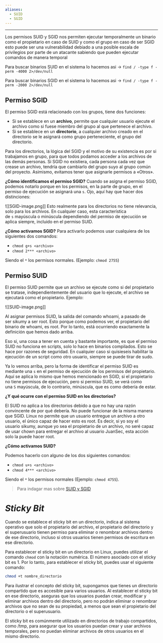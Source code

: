 ```yaml
---
aliases:
  - SUID
  - SGID
---
```

---
Los permisos SUID y SGID nos permiten ejecutar temporalmente un binario como el propietario en caso de SUID y como el grupo en caso de ser SGID esto puede ser una vulnerabilidad debiado a una posible escala de privilegios por parte de un atacante sabiendo que pueden ejecutar comandos de manera temporal 

Para buscar binarios SUID en el sistema lo hacemos asi -> `find / -type f -perm -4000 2>/dev/null`

Para buscar binarios SGID en el sistema lo hacemos asi -> `find / -type f -perm -2000 2>/dev/null`
## Permiso SGID
El permiso SGID está relacionado con los grupos, tiene dos funciones:

- Si se establece en un **archivo**, permite que cualquier usuario ejecute el archivo como si fuese miembro del grupo al que pertenece el archivo.
- Si se establece en un **directorio**, a cualquier archivo creado en el directorio se le asignará como grupo perteneciente, el grupo del directorio.

Para los directorios, la lógica del SGID y el motivo de su existencia es por si trabajamos en grupo, para que todos podamos acceder a los archivos de las demás personas. Si SGID no existiera, cada persona cada vez que crease un archivo, tendría que cambiarlo del grupo suyo al grupo común del proyecto. Asimismo, evitamos tener que asignarle permisos a «Otros».

**¿Cómo identificamos el permiso SGID?**
Cuando se asigna el permiso SGID, podemos notarlo porque en los permisos, en la parte de grupo, en el permiso de ejecución se asignará una `s`. Ojo, aquí hay que hacer dos distinciones:

![[SGID-image.png]]
Esto realmente para los directorios no tiene relevancia, solo para los archivos. En cualquier caso, esta característica de `s` mayúscula o minúscula dependiendo del permiso de ejecución se aplica siempre, incluido en el permiso SUID.

**¿Cómo activamos SGID?**
Para activarlo podemos usar cualquiera de los siguientes dos comandos:

- `chmod g+s <archivo>`
- `chmod 2*** <archivo>`

Siendo el `*` los permisos normales. (Ejemplo: `chmod 2755`)

## Permiso SUID

El permiso SUID permite que un archivo se ejecute como si del propietario se tratase, independientemente del usuario que lo ejecute, el archivo se ejecutará como el propietario. Ejemplo:

![[SUID-image.png]]

Al asignar permisos SUID, la salida del comando whoami, a pasado de ser sikumy a ser root. Esto porque como podemos ver, el propietario del binario de whoami, es root. Por lo tanto, está ocurriendo exactamente la definición que hemos dado arriba.

Eso si, una cosa a tener en cuenta y bastante importante, es que el permiso SUID no funciona en scripts, solo lo hace en binarios compilados. Esto se hace por razones de seguridad. En cualquier caso si quisieseis habilitar la ejecución de un script como otro usuario, siempre se puede tirar de sudo.

Ya lo vemos arriba, pero la forma de identificar el permiso SUID es mediante una `s` en el permiso de ejecución de los permisos del propietario. Aquí se aplica lo mismo que hemos mencionado en SGID, si el propietario no tiene permisos de ejecución, pero si permiso SUID, se verá como una `S` mayúscula, de lo contrario, minúscula, que es como debería de estar.

**¿Y qué ocurre con el permiso SUID en los directorios?**

El SUID no aplica a los directorios debido a que no hay una razón convincente de por qué debería. No puede funcionar de la misma manera que SGID. Linux no permite que un usuario entregue un archivo a otro usuario, el único capaz de hacer esto es root. Es decir, si yo soy el usuario sikumy, aunque yo sea el propietario de un archivo, no seré capaz de usar chown para entregar el archivo al usuario JuanSec, esta acción solo la puede hacer root.

**¿Cómo activamos SUID?**

Podemos hacerlo con alguno de los dos siguientes comandos:

- `chmod u+s <archivo>`
- `chmod 4*** <archivo>`

Siendo el `*` los permisos normales (Ejemplo: `chmod 4755`).

> Para indagar mas sobre [SUID y SGID](https://deephacking.tech/permisos-sgid-suid-y-sticky-bit-linux/#sgid)

# ***Sticky Bit***
Cuando se establece el sticky bit en un directorio, indica al sistema operativo que solo el propietario del archivo, el propietario del directorio y el superusuario tienen permiso para eliminar o renombrar archivos dentro de ese directorio, incluso si otros usuarios tienen permisos de escritura en ese directorio.

Para establecer el sticky bit en un directorio en Linux, puedes utilizar el comando `chmod` con la notación numérica. El número asociado con el sticky bit es 1. Por lo tanto, para establecer el sticky bit, puedes usar el siguiente comando:

```bash
chmod +t nombre_directorio
```

Para ilustrar el concepto del sticky bit, supongamos que tienes un directorio compartido que es accesible para varios usuarios. Al establecer el sticky bit en ese directorio, aseguras que los usuarios puedan crear, modificar y eliminar archivos dentro del directorio, pero no podrán eliminar o renombrar archivos que no sean de su propiedad, a menos que sean el propietario del directorio o el superusuario.

El sticky bit es comúnmente utilizado en directorios de trabajo compartidos, como /tmp, para asegurar que los usuarios puedan crear y usar archivos temporales, pero no puedan eliminar archivos de otros usuarios en el mismo directorio.